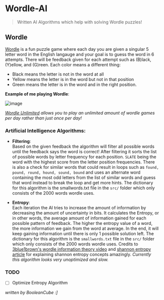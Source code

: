 # Wordle-AI
> Written AI Algorithms which help with solving Wordle puzzles!

## Wordle
[Wordle](https://www.nytimes.com/games/wordle/index.html) is a fun puzzle game where each day you are given a singular 5 letter word in the English langauge and your goal is to guess the word in 6 attempts. There will be feedback given for each attempt such as (B)lack, (Y)ellow, and (G)reen. Each color means a different thing:
- Black means the letter is not in the word at all
- Yellow means the letter is in the word but not in that position
- Green means the letter is in the word and in the right position.

**Example of me playing Wordle**:

![image](https://user-images.githubusercontent.com/47650058/155051905-5f820085-0bc5-47a0-8f10-b24fc6034a61.png)

*[Wordle Unlimited](https://www.wordleunlimited.com/) allows you to play an unlimited amount of wordle games per day rather than just once per day!*


### Artificial Intelligence Algorithms:

- **Filtering**: <br>
Based on the given feedback the algorithm will filter all possible words until the feedback says the word is correct! After filtering it sorts the list of possible words by letter frequency for each position. `SLATE` being the word with the highest score from the letter position frequencies. There is also a check for similar words that could result in loops such as `found, pound, round, hound, sound, bound` and uses an alternate word containing the most odd letters from the list of similar words and guess that word instead to break the loop and get more hints. The dictionary for this algorithm is the smallwords.txt file in the `src/` folder which only consists of the 2000 words wordle uses.

- **Entropy**: <br>
Each iteration the AI tries to increase the amount of information by decreasing the amount of uncertainty in bits. It calculates the Entropy, or in other words, the average amount of information gained for each possible pattern of feedback. The higher the entropy value of a word, the more information we gain from the word at average. In the end, it will keep gaining information until there is only 1 possible solution left. The dictionary for this algorithm is the `smallwords.txt` file in the `src/` folder which only consists of the 2000 words wordle uses. Credits to [3blue1brown's wordle information theory video](https://youtu.be/v68zYyaEmEA) and [shannon entropy article](https://en.wikipedia.org/wiki/Entropy_(information_theory)) for explaining shannon entropy concepts amazingly. *Currently this algorithm looks very unoptimized and slow.*


### TODO
- [ ] Optimize Entropy Algorithm

*written by BooleanCube :]*
